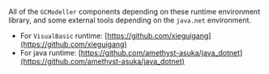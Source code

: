 All of the ``GCModeller`` components depending on these runtime environment library, and some external tools depending on the ``java.net`` environment.

+ For ``VisualBasic`` runtime: [https://github.com/xieguigang](https://github.com/xieguigang)
+ For java runtime: [https://github.com/amethyst-asuka/java_dotnet](https://github.com/amethyst-asuka/java_dotnet)
